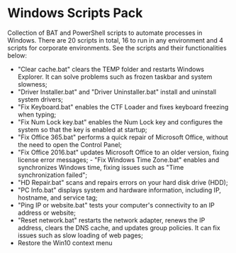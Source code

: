 # Windows Scripts Pack

Collection of BAT and PowerShell scripts to automate processes in Windows. There are 20 scripts in total, 16 to run in any environment and 4 scripts for corporate environments. See the scripts and their functionalities below:

- "Clear cache.bat" clears the TEMP folder and restarts Windows Explorer. It can solve problems such as frozen taskbar and system slowness;
- "Driver Installer.bat" and "Driver Uninstaller.bat" install and uninstall system drivers;
- "Fix Keyboard.bat" enables the CTF Loader and fixes keyboard freezing when typing;
- "Fix Num Lock key.bat" enables the Num Lock key and configures the system so that the key is enabled at startup;
- "Fix Office 365.bat" performs a quick repair of Microsoft Office, without the need to open the Control Panel;
- "Fix Office 2016.bat" updates Microsoft Office to an older version, fixing license error messages; - "Fix Windows Time Zone.bat" enables and synchronizes Windows time, fixing issues such as "Time synchronization failed";
- "HD Repair.bat" scans and repairs errors on your hard disk drive (HDD);
- "PC Info.bat" displays system and hardware information, including IP, hostname, and service tag;
- "Ping IP or website.bat" tests your computer's connectivity to an IP address or website;
- "Reset network.bat" restarts the network adapter, renews the IP address, clears the DNS cache, and updates group policies. It can fix issues such as slow loading of web pages;
- Restore the Win10 context menu
